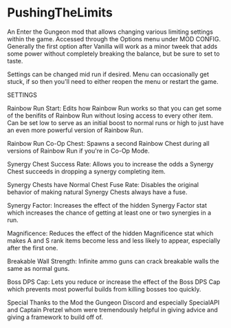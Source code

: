 # PushingTheLimits
An Enter the Gungeon mod that allows changing various limiting settings within the game.  Accessed through the Options menu under MOD CONFIG.  Generally the first option after Vanilla will work as a minor tweek that adds some power without completely breaking the balance, but be sure to set to taste.

Settings can be changed mid run if desired.  Menu can occasionally get stuck, if so then you'll need to either reopen the menu or restart the game.

SETTINGS

Rainbow Run Start:
Edits how Rainbow Run works so that you can get some of the benifits of Rainbow Run without losing access to every other item.  Can be set low to serve as an initial boost to normal runs or high to just have an even more powerful version of Rainbow Run.

Rainbow Run Co-Op Chest:
Spawns a second Rainbow Chest during all versions of Rainbow Run if you're in Co-Op Mode.

Synergy Chest Success Rate:
Allows you to increase the odds a Synergy Chest succeeds in dropping a synergy completing item.

Synergy Chests have Normal Chest Fuse Rate:
Disables the original behavior of making natural Synergy Chests always have a fuse.

Synergy Factor:
Increases the effect of the hidden Synergy Factor stat which increases the chance of getting at least one or two synergies in a run.

Magnificence:
Reduces the effect of the hidden Magnificence stat which makes A and S rank items become less and less likely to appear, especially after the first one.

Breakable Wall Strength:
Infinite ammo guns can crack breakable walls the same as normal guns.

Boss DPS Cap:
Lets you reduce or increase the effect of the Boss DPS Cap which prevents most powerful builds from killing bosses too quickly.




Special Thanks to the Mod the Gungeon Discord and especially SpecialAPI and Captain Pretzel whom were tremendously helpful in giving advice and giving a framework to build off of.